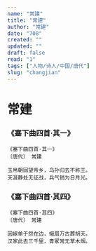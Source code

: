 ```yaml
---
name: "常建"
title: "常建"
author: "常建"
date: "708"
created: ""
updated: ""
draft: false
read: "1"
tags: ["人物/诗人/中国/唐代"]
slug: "changjian"
---
```


# 常建

### 《塞下曲四首·其一》

```
《塞下曲四首·其一》
〔唐代〕 常建

玉帛朝回望帝乡，乌孙归去不称王。
天涯静处无征战，兵气销为日月光。
```

### 《塞下曲四首·其四》

```
《塞下曲四首·其四》
〔唐代〕 常建

因嫁单于怨在边，蛾眉万古葬胡天。
汉家此去三千里，青冢常无草木烟。
```
